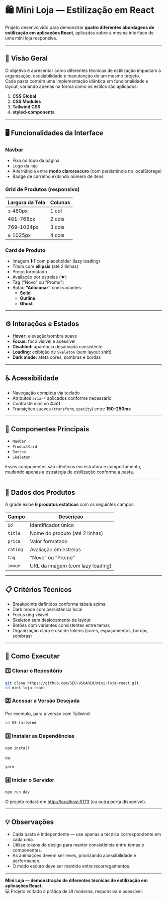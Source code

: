 # 🛍️ Mini Loja — Estilização em React

Projeto desenvolvido para demonstrar **quatro diferentes abordagens de estilização em aplicações React**, aplicadas sobre a mesma interface de uma mini loja responsiva.

---

## 🧩 Visão Geral

O objetivo é apresentar como diferentes técnicas de estilização impactam a organização, escalabilidade e manutenção de um mesmo projeto.  
Cada pasta contém uma implementação idêntica em funcionalidade e layout, variando apenas na forma como os estilos são aplicados:

1. **CSS Global**  
2. **CSS Modules**  
3. **Tailwind CSS**  
4. **styled-components**

---

## 🖥️ Funcionalidades da Interface

### Navbar
- Fixa no topo da página  
- Logo da loja  
- Alternância entre **modo claro/escuro** (com persistência no localStorage)  
- Badge de carrinho exibindo número de itens  

### Grid de Produtos (responsivo)

| Largura da Tela | Colunas |
|------------------|---------|
| ≤ 480px          | 1 col   |
| 481–768px        | 2 cols  |
| 769–1024px       | 3 cols  |
| ≥ 1025px         | 4 cols  |

### Card de Produto
- Imagem **1:1** com placeholder (lazy loading)  
- Título com **ellipsis** (até 2 linhas)  
- Preço formatado  
- Avaliação por estrelas (★)  
- Tag (“Novo” ou “Promo”)  
- Botão **“Adicionar”** com variantes:
  - **Solid**
  - **Outline**
  - **Ghost**

---

## ⚙️ Interações e Estados

- **Hover:** elevação/sombra suave  
- **Focus:** foco visível e acessível  
- **Disabled:** aparência desativada consistente  
- **Loading:** exibição de `Skeleton` (sem layout shift)  
- **Dark mode:** afeta cores, sombras e bordas  

---

## ♿ Acessibilidade

- Navegação completa via teclado  
- Atributos `aria-*` aplicados conforme necessário  
- Contraste mínimo **4.5:1**  
- Transições suaves (`transform`, `opacity`) entre **150–250ms**

---

## 🧱 Componentes Principais

- `Navbar`  
- `ProductCard`  
- `Button`  
- `Skeleton`

Esses componentes são idênticos em estrutura e comportamento, mudando apenas a estratégia de estilização conforme a pasta.

---

## 🧮 Dados dos Produtos

A grade exibe **6 produtos estáticos** com os seguintes campos:

| Campo | Descrição |
|--------|------------|
| `id` | Identificador único |
| `title` | Nome do produto (até 2 linhas) |
| `price` | Valor formatado |
| `rating` | Avaliação em estrelas |
| `tag` | “Novo” ou “Promo” |
| `image` | URL da imagem (com lazy loading) |

---



## 📋 Critérios Técnicos

- Breakpoints definidos conforme tabela acima  
- Dark mode com persistência local  
- Focus ring visível  
- Skeleton sem deslocamento de layout  
- Botões com variantes consistentes entre temas  
- Organização clara e uso de tokens (cores, espaçamentos, bordas, sombras)

---

## 🚀 Como Executar

### 1️⃣ Clonar o Repositório

```bash
git clone https://github.com/SEU-USUARIO/mini-loja-react.git
cd mini-loja-react
```

### 2️⃣ Acessar a Versão Desejada

Por exemplo, para a versão com Tailwind:

```bash
cd 03-tailwind
```

### 3️⃣ Instalar as Dependências

```bash
npm install
```

ou

```bash
yarn
```

### 4️⃣ Iniciar o Servidor

```bash
npm run dev
```

O projeto rodará em [http://localhost:5173](http://localhost:5173) (ou outra porta disponível).

---

## 💡 Observações

- Cada pasta é independente — use apenas a técnica correspondente em cada uma.  
- Utilize tokens de design para manter consistência entre temas e componentes.  
- As animações devem ser leves, priorizando acessibilidade e performance.  
- O modo escuro deve ser mantido entre recarregamentos.  

---

**Mini Loja — demonstração de diferentes técnicas de estilização em aplicações React.**  
💻 Projeto voltado à prática de UI moderna, responsiva e acessível.
